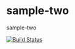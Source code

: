 # sample-two
sample-two

[![Build Status](https://travis-ci.org/rameshponnada/sample-two.svg?branch=master)](https://travis-ci.org/rameshponnada/sample-two)
